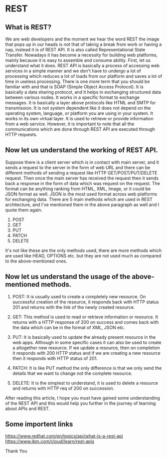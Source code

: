 # REST
## What is REST? 
We are web developers and the moment we hear the word REST the image that pops up in our heads is not that of taking a break from work or having a nap, instead it is of REST API. It is also called Representational State Transfer. Nowadays it has become a necessity for building web platforms, mainly because it is easy to assemble and consume ability. First, let us understand what it does. REST API is basically a process of accessing web services in a simple manner and we don't have to undergo a lot of processing which reduces a lot of loads from our platform and saves a lot of time in useless processing. There is one more term that you should be familiar with and that is SOAP (Simple Object Access Protocol). It is basically a data sharing protocol, and it helps in exchanging structured data between various nodes. It works in a specific format to exchange messages. It is basically a layer above protocols like HTML and SMTP for transmission. It is not system dependent like it does not depend on the operating system, language, or platform you are using in your system. It works in its own virtual layer. It is used to retrieve or provide information from a web service. However, it is important to note that all the communications which are done through REST API are executed through HTTP requests. 

## Now let us understand the working of REST API. 
Suppose there is a client server which is in contact with main server, and it sends a request to the server in the form of web URL and there can be different methods of sending a request like HTTP GET/POST/PUT/DELETE request. Then once the main server has received the request then it sends back a response in the form of data which was request on the request. The format can be anything ranking from HTML, XML, Image, or it could be JSON format as well. JSON is the most used format across web platforms for exchanging data. 
There are 5 main methods which are used in REST architecture, and I've mentioned them in the above paragraph as well and I quote them again. 

1. POST
2. GET
3. PUT
4. PATCH
5. DELETE

It's not like these are the only methods used, there are more methods which are used like HEAD, OPTIONS etc. but they are not used much as compared to the above-mentioned ones. 

## Now let us understand the usage of the above-mentioned methods. 
1. POST: It is usually used to create a completely new resource. On successful creation of the resource, it responds back with HTTP status 201 and returns with the link of the newly created resource. 

2. GET: This method is used to read or retrieve information or resource. It returns with a HTTP response of 200 on success and comes back with the data which can be in the format of XML, JSON etc.

3. PUT: It is basically used to update the already present resource in the web apps. Although in some specific cases it can also be used to create a altogether new resource. If we update a resource, then on completion it responds with 200 HTTP status and if we are creating a new resource then it responds with HTTP status of 201. 

4. PATCH: It is like PUT method the only difference is that we only send the details that we want to change not the complete resource. 

5. DELETE: It is the simplest to understand, it is used to delete a resource and returns with HTTP req of 200 on succession. 

After reading this article, I hope you must have gained some understanding of the REST API and this would help you further in the journey of learning about APIs and REST.

## Some importent links 
https://www.redhat.com/en/topics/api/what-is-a-rest-api
https://www.ibm.com/cloud/learn/rest-apis

Thank You 

